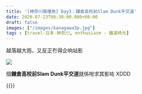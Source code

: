 ```yaml
---
title: '[神奈川衝撞旅] Day3：鎌倉高校前Slam Dunk平交道'
date: 2020-07-23T08:30:00.000+08:00
draft: false
images: ["/images/kanagawa3p.jpg"]
tags : [travel-日本-神奈川, enthusiasm - 鐵道時光]
---
```


越落越大雨，又反正冇得企响站影  

![](/images/kanagawa3p.jpg)

個**鎌倉高校前Slam Dunk平交道**就係咁求其影咗 XDDD 


{{<kanagawa>}}
